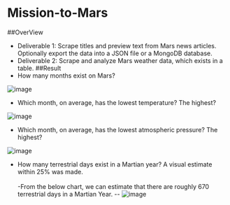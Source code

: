 # Mission-to-Mars
##OverView
- Deliverable 1: Scrape titles and preview text from Mars news articles. Optionally export the data into a JSON file or a MongoDB database.
- Deliverable 2: Scrape and analyze Mars weather data, which exists in a table.
##Result
- How many months exist on Mars?

![image](https://user-images.githubusercontent.com/104419959/201198404-4e18b0ae-4620-4cb0-85ae-dfc4cc95289c.png)

- Which month, on average, has the lowest temperature? The highest?

![image](https://user-images.githubusercontent.com/104419959/201198451-7836487c-fb7c-44d1-85c4-ea61b8356d9e.png)

- Which month, on average, has the lowest atmospheric pressure? The highest?

![image](https://user-images.githubusercontent.com/104419959/201198478-b7309e61-649a-4c50-8eb9-2c429fc43c53.png)

- How many terrestrial days exist in a Martian year? A visual estimate within 25% was made.
 <br><br>-From the below chart, we can estimate that there are roughly 670 terrestrial days in a Martian Year. 
-- ![image](https://user-images.githubusercontent.com/104419959/201198512-75111412-9618-463e-b89a-0f87ef99d19e.png)
